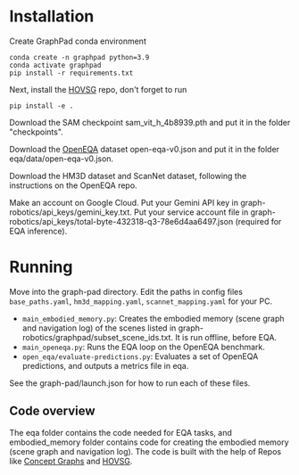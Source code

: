 # Installation
Create GraphPad conda environment
```
conda create -n graphpad python=3.9
conda activate graphpad
pip install -r requirements.txt
```
Next, install the [HOVSG](https://github.com/hovsg/HOV-SG) repo, don't forget to run
```
pip install -e .
```
Download the SAM checkpoint sam_vit_h_4b8939.pth and put it in the folder "checkpoints".

Download the [OpenEQA](https://github.com/facebookresearch/open-eqa/tree/main) dataset open-eqa-v0.json and put it in the folder eqa/data/open-eqa-v0.json. 

Download the HM3D dataset and ScanNet dataset, following the instructions on the OpenEQA repo. 

Make an account on Google Cloud. Put your Gemini API key in graph-robotics/api_keys/gemini_key.txt. Put your service account file in graph-robotics/api_keys/total-byte-432318-q3-78e6d4aa6497.json (required for EQA inference). 
# Running
Move into the graph-pad directory.
Edit the paths in config files `base_paths.yaml`, `hm3d_mapping.yaml`,  `scannet_mapping.yaml` for your PC. 

- `main_embodied_memory.py`: Creates the embodied memory (scene graph and navigation log) of the scenes listed in graph-robotics/graphpad/subset_scene_ids.txt. It is run offline, before EQA.
- `main_openeqa.py`: Runs the EQA loop on the OpenEQA benchmark.
- `open_eqa/evaluate-predictions.py`: Evaluates a set of OpenEQA predictions, and outputs a metrics file in eqa.

See the graph-pad/launch.json for how to run each of these files.
## Code overview
The eqa folder contains the code needed for EQA tasks, and embodied_memory folder contains code for creating the embodied memory (scene graph and navigation log).
The code is built with the help of Repos like [Concept Graphs](https://github.com/concept-graphs/concept-graphs) and [HOVSG](https://github.com/hovsg/HOV-SG).
